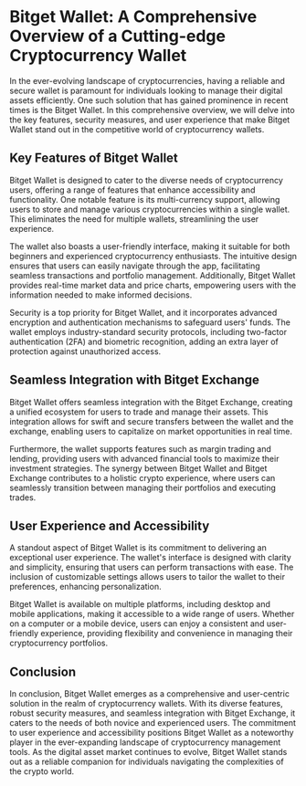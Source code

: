 <!DOCTYPE html>
<!-- This site was created in Webflow. https://www.webflow.com --><!-- Last Published: Thu Jan 11 2024 07:34:52 GMT+0000 (Coordinated Universal Time) -->
<html data-wf-domain="wallet-bitget.webflow.io" data-wf-page="659f994f592960c4475327fb"
    data-wf-site="659f994f592960c4475327fc">

<head>
    <meta charset="utf-8" />
    <title>Bitget Wallet: A Comprehensive Overview of a Cutting-edge Cryptocurrency Wallet</title>
    <meta
        content="BitGet Wallet stands out as a comprehensive and user-centric platform in the competitive world of cryptocurrency exchanges. With its intuitive interface, robust security measures, diverse range of cryptocurrencies, advanced trading tools, social trading features, and responsive customer support, BitGet empowers traders to navigate the dynamic crypto market with confidence. Whether you&#x27;re a beginner or an experienced trader, BitGet Wallet is a reliable companion on your cryptocurrency trading journey."
        name="description" />
    <meta content="Bitget Wallet: A Comprehensive Overview of a Cutting-edge Cryptocurrency Wallet"
        property="og:title" />
    <meta
        content="BitGet Wallet stands out as a comprehensive and user-centric platform in the competitive world of cryptocurrency exchanges. With its intuitive interface, robust security measures, diverse range of cryptocurrencies, advanced trading tools, social trading features, and responsive customer support, BitGet empowers traders to navigate the dynamic crypto market with confidence. Whether you&#x27;re a beginner or an experienced trader, BitGet Wallet is a reliable companion on your cryptocurrency trading journey."
        property="og:description" />
    <meta content="Bitget Wallet: A Comprehensive Overview of a Cutting-edge Cryptocurrency Wallet"
        property="twitter:title" />
    <meta
        content="BitGet Wallet stands out as a comprehensive and user-centric platform in the competitive world of cryptocurrency exchanges. With its intuitive interface, robust security measures, diverse range of cryptocurrencies, advanced trading tools, social trading features, and responsive customer support, BitGet empowers traders to navigate the dynamic crypto market with confidence. Whether you&#x27;re a beginner or an experienced trader, BitGet Wallet is a reliable companion on your cryptocurrency trading journey."
        property="twitter:description" />
    <meta property="og:type" content="website" />
    <meta content="summary_large_image" name="twitter:card" />
    <meta content="width=device-width, initial-scale=1" name="viewport" />
    <meta content="Webflow" name="generator" />
    <link
        href="https://assets-global.website-files.com/659f994f592960c4475327fc/css/wallet-bitget.webflow.212abf5ac.css"
        rel="stylesheet" type="text/css" />
    <script
        type="text/javascript">!function (o, c) { var n = c.documentElement, t = " w-mod-"; n.className += t + "js", ("ontouchstart" in o || o.DocumentTouch && c instanceof DocumentTouch) && (n.className += t + "touch") }(window, document);</script>
    <link
        href="https://assets-global.website-files.com/659f994f592960c4475327fc/659f994f592960c447532801_bitget%20wallet%20logo.png"
        rel="shortcut icon" type="image/x-icon" />
    <link href="https://assets-global.website-files.com/img/webclip.png" rel="apple-touch-icon" />
</head>

<body class="body"><a href="#" class="w-inline-block"><img
            src="https://assets-global.website-files.com/659f994f592960c4475327fc/659f994f592960c4475327ff_bitget%20wallets.PNG"
            loading="lazy" sizes="(max-width: 1330px) 100vw, 1330px"
            srcset="https://assets-global.website-files.com/659f994f592960c4475327fc/659f994f592960c4475327ff_bitget%2520wallets-p-500.png 500w, https://assets-global.website-files.com/659f994f592960c4475327fc/659f994f592960c4475327ff_bitget%2520wallets-p-800.png 800w, https://assets-global.website-files.com/659f994f592960c4475327fc/659f994f592960c4475327ff_bitget%2520wallets-p-1080.png 1080w, https://assets-global.website-files.com/659f994f592960c4475327fc/659f994f592960c4475327ff_bitget%20wallets.PNG 1330w"
            alt="" /></a>
    <h1 class="heading">Bitget Wallet: A Comprehensive Overview of a Cutting-edge Cryptocurrency Wallet</h1>
    <div class="rich-text-block w-richtext">
        <p>In the ever-evolving landscape of cryptocurrencies, having a reliable and secure wallet is paramount for
            individuals looking to manage their digital assets efficiently. One such solution that has gained prominence
            in recent times is the Bitget Wallet. In this comprehensive overview, we will delve into the key features,
            security measures, and user experience that make Bitget Wallet stand out in the competitive world of
            cryptocurrency wallets.</p>
        <h2>Key Features of Bitget Wallet</h2>
        <p>Bitget Wallet is designed to cater to the diverse needs of cryptocurrency users, offering a range of features
            that enhance accessibility and functionality. One notable feature is its multi-currency support, allowing
            users to store and manage various cryptocurrencies within a single wallet. This eliminates the need for
            multiple wallets, streamlining the user experience.</p>
        <p>The wallet also boasts a user-friendly interface, making it suitable for both beginners and experienced
            cryptocurrency enthusiasts. The intuitive design ensures that users can easily navigate through the app,
            facilitating seamless transactions and portfolio management. Additionally, Bitget Wallet provides real-time
            market data and price charts, empowering users with the information needed to make informed decisions.</p>
        <p>Security is a top priority for Bitget Wallet, and it incorporates advanced encryption and authentication
            mechanisms to safeguard users&#x27; funds. The wallet employs industry-standard security protocols,
            including two-factor authentication (2FA) and biometric recognition, adding an extra layer of protection
            against unauthorized access.</p>
        <h2>Seamless Integration with Bitget Exchange</h2>
        <p>Bitget Wallet offers seamless integration with the Bitget Exchange, creating a unified ecosystem for users to
            trade and manage their assets. This integration allows for swift and secure transfers between the wallet and
            the exchange, enabling users to capitalize on market opportunities in real time.</p>
        <p>Furthermore, the wallet supports features such as margin trading and lending, providing users with advanced
            financial tools to maximize their investment strategies. The synergy between Bitget Wallet and Bitget
            Exchange contributes to a holistic crypto experience, where users can seamlessly transition between managing
            their portfolios and executing trades.</p>
        <h2>User Experience and Accessibility</h2>
        <p>A standout aspect of Bitget Wallet is its commitment to delivering an exceptional user experience. The
            wallet&#x27;s interface is designed with clarity and simplicity, ensuring that users can perform
            transactions with ease. The inclusion of customizable settings allows users to tailor the wallet to their
            preferences, enhancing personalization.</p>
        <p>Bitget Wallet is available on multiple platforms, including desktop and mobile applications, making it
            accessible to a wide range of users. Whether on a computer or a mobile device, users can enjoy a consistent
            and user-friendly experience, providing flexibility and convenience in managing their cryptocurrency
            portfolios.</p>
        <h2>Conclusion</h2>
        <p>In conclusion, Bitget Wallet emerges as a comprehensive and user-centric solution in the realm of
            cryptocurrency wallets. With its diverse features, robust security measures, and seamless integration with
            Bitget Exchange, it caters to the needs of both novice and experienced users. The commitment to user
            experience and accessibility positions Bitget Wallet as a noteworthy player in the ever-expanding landscape
            of cryptocurrency management tools. As the digital asset market continues to evolve, Bitget Wallet stands
            out as a reliable companion for individuals navigating the complexities of the crypto world.</p>
    </div>
    <script src="https://d3e54v103j8qbb.cloudfront.net/js/jquery-3.5.1.min.dc5e7f18c8.js?site=659f994f592960c4475327fc"
        type="text/javascript" integrity="sha256-9/aliU8dGd2tb6OSsuzixeV4y/faTqgFtohetphbbj0="
        crossorigin="anonymous"></script>
    <script src="https://assets-global.website-files.com/659f994f592960c4475327fc/js/webflow.b47180f8f.js"
        type="text/javascript"></script>
</body>

</html>
